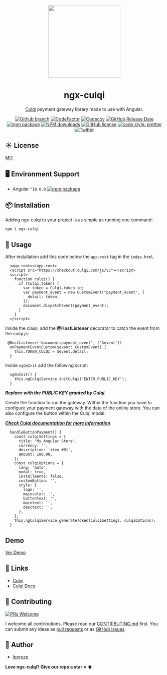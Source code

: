 <p align="center">
    <img width="230" src="https://i.ibb.co/3B95v9S/icon-ngx-culqi.png">
</p>

<h1 align="center">
ngx-culqi
</h1>

<div align="center">

[Culqi](https://culqi.com/) payment gateway library made to use with Angular.

[![Github branch](https://github.com/lperezp/ngx-culqi/actions/workflows/build.yml/badge.svg)](https://github.com/lperezp/ngx-culqi/actions/workflows/build.yml)
[![CodeFactor](https://www.codefactor.io/repository/github/lperezp/ngx-culqi/badge?style=flat-square)](https://www.codefactor.io/repository/github/ng-zorro/ng-zorro-antd)
[![Codecov](https://img.shields.io/codecov/c/github/lperezp/ngx-culqi.svg?style=flat-square)](https://codecov.io/gh/lperezp/ngx-culqi)
[![GitHub Release Date](https://img.shields.io/github/release-date/lperezp/ngx-culqi.svg?style=flat-square)](https://github.com/lperezp/ngx-culqi/releases)
[![npm package](https://img.shields.io/npm/v/ngx-culqi.svg?style=flat-square)](https://www.npmjs.org/package/ngx-culqi)
[![NPM downloads](http://img.shields.io/npm/dm/ngx-culqi.svg?style=flat-square)](https://npmjs.org/package/ngx-culqi)
[![GitHub license](https://img.shields.io/github/license/mashape/apistatus.svg?style=flat-square)](https://github.com/NG-ZORRO/ng-zorro-antd/blob/master/LICENSE)
[![code style: prettier](https://img.shields.io/badge/code_style-prettier-ff69b4.svg?style=flat-square)](https://github.com/prettier/prettier)
[![Twitter](https://img.shields.io/badge/Twitter-lperezp_pe-blue.svg?style=flat-square&logo=twitter)](https://twitter.com/lperezp_pe)

</div>


## ☀️ License

[MIT](https://github.com/lperezp/ngx-culqi/blob/master/LICENSE)

## 🖥 Environment Support

* Angular `^18.0.0` [![npm package](https://img.shields.io/npm/v/ngx-culqi.svg?style=flat-square)](https://www.npmjs.org/package/ngx-culqi)

## 📦 Installation

Adding ngx-culqi to your project is as simple as running one command:

```
npm i ngx-culqi
```

## 🔨 Usage

After installation add this code below the ``app-root`` tag in the ``index.html``.

```
  <app-root></app-root>
  <script src="https://checkout.culqi.com/js/v3"></script>
  <script>
    function culqi() {
      if (Culqi.token) {
        var token = Culqi.token.id;
        var payment_event = new CustomEvent("payment_event", {
          detail: token,
        });
        document.dispatchEvent(payment_event);
      }
    }
  </script>
```

Inside the class, add the __@HostListener__ decorator to catch the event from the _culqi.js_:

```
 @HostListener('document:payment_event', ['$event'])
  onPaymentEventCustom($event: CustomEvent) {
    this.TOKEN_CULQI = $event.detail;
  }

```

Inside ``ngOnInit`` add the following script:

```
  ngOnInit() {
    this.ngCulqiService.initCulqi('ENTER_PUBLIC_KEY');
  }
```

***Replace with the PUBLIC KEY granted by Culqi.***

Create the function to run the gateway. Within the function you have to configure your payment gateway with the data of the online store.
You can also configure the button within the Culqi modal.

***[Check Culqi documentation for more information](https://docs.culqi.com/#/pagos/inicio)***

```
  handleButtonPayment() {
    const culqiSettings = {
      title: 'My Angular Store',
      currency: '',
      description: 'item #01',
      amount: 100.00,
    };
    const culqiOptions = {
      lang: 'auto',
      modal: true,
      installments: false,
      customButton: '',
      style: {
        logo: '',
        maincolor: '',
        buttontext: '',
        maintext: '',
        desctext: '',
      },
    };
    this.ngCulqiService.generateToken(culqiSettings, culqiOptions);
  }
```

## Demo

 [Ver Demo](https://github.com/lperezp/culqi-angular)

## 🔗 Links

* [Culqi](https://culqi.com/)
* [Culqi Docs](https://docs.culqi.com/es/documentacion/)

## 🤝 Contributing

[![PRs Welcome](https://img.shields.io/badge/PRs-welcome-brightgreen.svg?style=flat-square)](https://github.com/lperezp/ngx-culqi/pulls)

I welcome all contributions. Please read our [CONTRIBUTING.md](https://github.com/lperezp/ngx-culqi/blob/master/CONTRIBUTING.md) first. You can submit any ideas as [pull requests](https://github.com/lperezp/ngx-culqi/pulls) or as [GitHub issues](https://github.com/lperezp/ngx-culqi/issues).

## 🎉 Author

- [lperezp]( https://lperezp.dev/?utm_source=ngx-culqi&utm_medium=github-ngx-culqi&utm_campaign=ngx-culqi&utm_id=github)

**Love ngx-culqi? Give our repo a star :star: :arrow_up:.**
